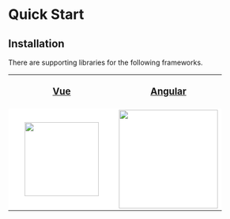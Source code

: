 # Quick Start

## Installation

There are supporting libraries for the following frameworks.

<table style="width: 600px">
  <tr>
    <td style="text-align: center">
      <a href="#/introduction/vue">
        <h3 style="margin: 20px 0;">Vue</h3>
      </a>
    </td>
    <td style="text-align: center">
      <a href="#/introduction/angular">
        <h3 style="margin: 20px 0;">Angular</h3>
      </a>    
    </td>
  </tr>
  <tr>
    <td width="50%" style="text-align: center; background: white;">
      <a href="#/introduction/vue"><img style="width: 150px;" src="https://vuejs.org/images/logo.png" /></a>
    </td>
    <td width="50%" style="text-align: center; background: white;">
    <a href="#/introduction/angular"><img style="width: 200px;" src="https://angular.io/assets/images/logos/angular/angular.svg"></a>
    </td>
  </tr>
</table>
